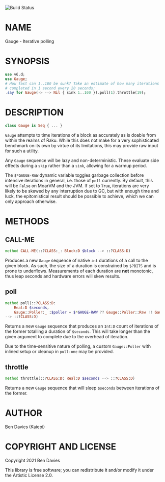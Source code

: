 ![Build Status](https://github.com/Kaiepi/ra-Gauge/actions/workflows/test.yml/badge.svg)

NAME
====

Gauge - Iterative polling

SYNOPSIS
========

```raku
use v6.d;
use Gauge;
# How fast can 1..100 be sunk? Take an estimate of how many iterations can be
# completed in 1 second every 20 seconds:
.say for Gauge(-> --> Nil { sink 1..100 }).poll(1).throttle(19);
```

DESCRIPTION
===========

```raku
class Gauge is Seq { ... }
```

`Gauge` attempts to time iterations of a block as accurately as is doable from within the realms of Raku. While this does not make for a very sophisticated benchmark on its own by virtue of its limitations, this may provide raw input for such a utility.

Any `Gauge` sequence will be lazy and non-deterministic. These evaluate side effects during a `skip` rather than a `sink`, allowing for a warmup period.

The `$*GAUGE-RAW` dynamic variable toggles garbage collection before intensive iterations in general, i.e. those of `poll` currently. By default, this will be `False` on MoarVM and the JVM. If set to `True`, iterations are very likely to be skewed by any interruption due to GC, but with enough time and luck, the epitomistical result should be possible to achieve, which we can only approach otherwise.

METHODS
=======

CALL-ME
-------

```raku
method CALL-ME(::?CLASS:_: Block:D $block --> ::?CLASS:D)
```

Produces a new `Gauge` sequence of native `int` durations of a call to the given block. As such, the size of a duration is constrained by `$?BITS` and is prone to underflows. Measurements of each duration are **not** monotonic, thus leap seconds and hardware errors will skew results.

poll
----

```raku
method poll(::?CLASS:D:
    Real:D $seconds,
    Gauge::Poller:_ :$poller = $*GAUGE-RAW ?? Gauge::Poller::Raw !! Gauge::Poller::Collected
--> ::?CLASS:D)
```

Returns a new `Gauge` sequence that produces an `Int:D` count of iterations of the former totalling a duration of `$seconds`. This will take longer than the given argument to complete due to the overhead of iteration.

Due to the time-sensitive nature of polling, a custom `Gauge::Poller` with inlined setup or cleanup in `pull-one` may be provided.

throttle
--------

```raku
method throttle(::?CLASS:D: Real:D $seconds --> ::?CLASS:D)
```

Returns a new `Gauge` sequence that will sleep `$seconds` between iterations of the former.

AUTHOR
======

Ben Davies (Kaiepi)

COPYRIGHT AND LICENSE
=====================

Copyright 2021 Ben Davies

This library is free software; you can redistribute it and/or modify it under the Artistic License 2.0.

